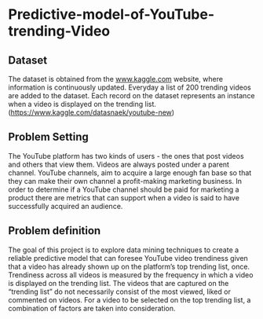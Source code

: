 # Predictive-model-of-YouTube-trending-Video

## Dataset
The dataset is obtained from the www.kaggle.com website, where information is continuously updated. Everyday a list of 200 trending videos are added to the dataset. Each record on the dataset represents an instance when a video is displayed on the trending list. 
(https://www.kaggle.com/datasnaek/youtube-new)

## Problem Setting 
The YouTube platform has two kinds of users - the ones that post videos and others that view them. Videos are always posted under a parent channel. YouTube channels, aim to acquire a large enough fan base so that they can make their own channel a profit-making marketing business. In order to determine if a YouTube channel should be paid for marketing a product there are metrics that can support when a video is said to have successfully acquired an audience. 

## Problem definition 
The goal of this project is to explore data mining techniques to create a reliable predictive model that can foresee YouTube video trendiness given that a video has already shown up on the platform’s top trending list, once. Trendiness across all videos is measured by the frequency in which a video is displayed on the trending list. The videos that are captured on the “trending list” do not necessarily consist of the most viewed, liked or commented on videos. For a video to be selected on the top trending list, a combination of factors are taken into consideration. 
